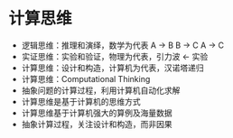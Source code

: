 # 计算思维
- 逻辑思维：推理和演绎，数学为代表 A -> B B -> C A -> C
- 实证思维：实验和验证，物理为代表，引力波 <- 实验
- 计算思维：设计和构造，计算机为代表，汉诺塔递归
- 计算思维：Computational Thinking
- 抽象问题的计算过程，利用计算机自动化求解
- 计算思维是基于计算机的思维方式
- 计算思维基于计算机强大的算例及海量数据
- 抽象计算过程，关注设计和构造，而非因果
